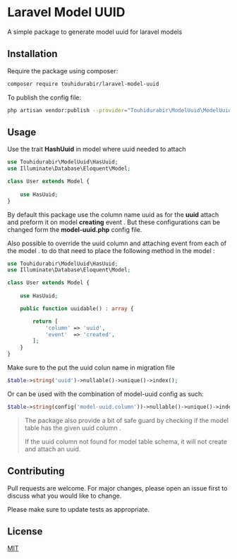 # Laravel Model UUID

A simple package to generate model uuid for laravel models

## Installation

Require the package using composer:

```bash
composer require touhidurabir/laravel-model-uuid
```

To publish the config file:
```bash
php artisan vendor:publish --provider="Touhidurabir\ModelUuid\ModelUuidServiceProvider" --tag=config
```

## Usage

Use the trait **HashUuid** in model where uuid needed to attach

```php
use Touhidurabir\ModelUuid\HasUuid;
use Illuminate\Database\Eloquent\Model;

class User extends Model {
    
    use HasUuid;
}
```

By default this package use the column name uuid as for the **uuid** attach and preform it on model **creating** event . But these configurations can be changed form the **model-uuid.php** config file.

Also possible to override the uuid column and attaching event from each of the model . to do that need to place the following method in the model : 

```php
use Touhidurabir\ModelUuid\HasUuid;
use Illuminate\Database\Eloquent\Model;

class User extends Model {
    
    use HasUuid;

    public function uuidable() : array {

        return [
            'column' => 'uuid',
            'event'  => 'created',
        ];
    }
}
```

Make sure to the put the uuid colun name in migration file

```php
$table->string('uuid')->nullable()->unique()->index();
```
Or can be used with the combination of model-uuid config as such:

```php
$table->string(config('model-uuid.column'))->nullable()->unique()->index();
```

> The package also provide a bit of safe guard by checking if the model table has the given uuid column . 
>
> If the uuid column not found for model table schema, it will not create and attach an uuid.

## Contributing
Pull requests are welcome. For major changes, please open an issue first to discuss what you would like to change.

Please make sure to update tests as appropriate.

## License
[MIT](./LICENSE.md)
